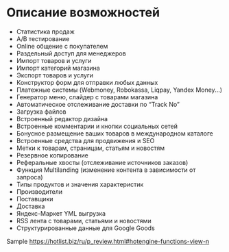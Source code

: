 # Описание возможностей


*  Статистика продаж   
*  A/B тестирование   
*  Online общение с покупателем   
*  Раздельный доступ для менеджеров  
*  Импорт товаров и услуги   
*  Импорт категорий магазина   
*  Экспорт товаров и услуги   
*  Конструктор форм для отправки любых данных   
*  Платежные системы (Webmoney, Robokassa, Liqpay, Yandex Money...)   
*  Генератор меню, слайдер с товарами магазина   
*  Автоматическое отслеживание доставки по “Track No”   
*  Загрузка файлов   
*  Встроенный редактор дизайна   
*  Встроенные комментарии и кнопки социальных сетей   
*  Бонусное размещение ваших товаров в международном каталоге   
*  Встроенные средства для продвижения и SEO   
*  Метки к товарам, страницам, статьям и новостям   
*  Резервное копирование   
*  Реферальные хвосты (отслеживание источников заказов)   
*  Функция Multilanding (изменение контента в зависимости от запроса)   
*  Типы продуктов и значения характеристик   
*  Производители   
*  Поставщики   
*  Доставка   
*  Яндекс-Маркет YML выгрузка   
*  RSS лента с товарами, статьями и новостями   
*  Структурированные данные для Google Goods   



Sample
https://hotlist.biz/ru/p_review.html#hotengine-functions-view-n

